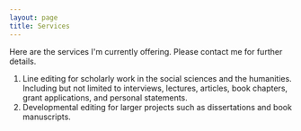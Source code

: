 ```yaml
---
layout: page
title: Services
---
```


Here are the services I'm currently offering. Please contact me for further details.
1) Line editing for scholarly work in the social sciences and the humanities. Including but not limited to interviews, lectures, articles, book chapters, grant applications, and personal statements.
2) Developmental editing for larger projects such as dissertations and book manuscripts.
